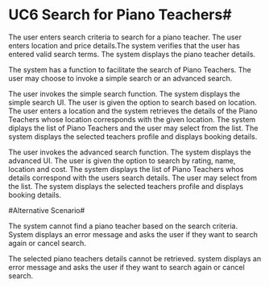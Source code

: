 # UC6 Search for Piano Teachers#
The user enters search criteria to search for a piano teacher. The user enters location and price details.The system verifies that the user has entered valid search terms. The system displays the piano teacher details. 


The system has a function to facilitate the search of Piano Teachers. The user may choose to invoke a simple search or an advanced search.  


The user invokes the simple search function. The system displays the simple search UI. The user is given the option to search based on location. The user enters a location and the system retrieves the details of the Piano Teachers whose location corresponds with the given location. The system diplays the list of Piano Teachers and the user may select from the list. The system displays the selected teachers profile and displays booking details. 


The user invokes the advanced search function. The system displays the advanced UI. The user is given the option to search by rating, name, location and cost. The system displays the list of Piano Teachers whos details correspond with the users search details. The user may select from the list. The system displays the selected teachers profile and displays booking details. 


#Alternative Scenario#


The system cannot find a piano teacher based on the search criteria. System displays an error message and asks the user if they want to search again or cancel search.


The selected piano teachers details cannot be retrieved. system displays an error message and asks the user if they want to search again or cancel search. 
